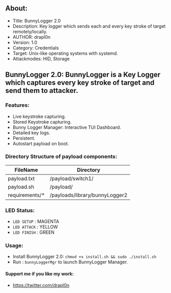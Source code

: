 ## About:
* Title: BunnyLogger 2.0
* Description: Key logger which sends each and every key stroke of target remotely/locally.
* AUTHOR: drapl0n
* Version: 1.0
* Category: Credentials
* Target: Unix-like operating systems with systemd.
* Attackmodes: HID, Storage

## BunnyLogger 2.0: BunnyLogger is a Key Logger which captures every key stroke of target and send them to attacker.

### Features:
* Live keystroke capturing.
* Stored Keystroke capturing.
* Bunny Logger Manager: Interactive TUI Dashboard. 
* Detailed key logs.
* Persistent.
* Autostart payload on boot.

### Directory Structure of payload components:

| FileName       | Directory                      |
| -------------- | ------------------------------ |
| payload.txt    | /payload/switch1/              |
| payload.sh     | /payload/                      |
| requirements/* | /payloads/library/bunnyLogger2 |

### LED Status:

* `LED SETUP`   : MAGENTA
* `LED ATTACK`  : YELLOW
* `LED FINISH`  : GREEN

### Usage:
* Install BunnyLogger 2.0: `chmod +x install.sh && sudo ./install.sh`
* Run : `bunnyLoggerMgr` to launch BunnyLogger Manager.

#### Support me if you like my work:
* https://twitter.com/drapl0n 
